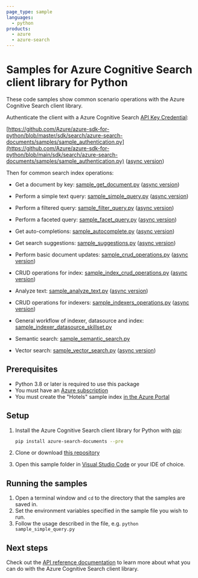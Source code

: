 ```yaml
---
page_type: sample
languages:
  - python
products:
  - azure
  - azure-search
---
```


# Samples for Azure Cognitive Search client library for Python

These code samples show common scenario operations with the Azure Cognitive
Search client library.

Authenticate the client with a Azure Cognitive Search [API Key Credential](https://learn.microsoft.com/azure/search/search-security-api-keys):

[https://github.com/Azure/azure-sdk-for-python/blob/master/sdk/search/azure-search-documents/samples/sample_authentication.py](https://github.com/Azure/azure-sdk-for-python/blob/main/sdk/search/azure-search-documents/samples/sample_authentication.py) ([async version](https://github.com/Azure/azure-sdk-for-python/blob/main/sdk/search/azure-search-documents/samples/async_samples/sample_authentication_async.py))

Then for common search index operations:

* Get a document by key: [sample_get_document.py](https://github.com/Azure/azure-sdk-for-python/blob/main/sdk/search/azure-search-documents/samples/sample_get_document.py) ([async version](https://github.com/Azure/azure-sdk-for-python/blob/main/sdk/search/azure-search-documents/samples/async_samples/sample_get_document_async.py))

* Perform a simple text query: [sample_simple_query.py](https://github.com/Azure/azure-sdk-for-python/blob/main/sdk/search/azure-search-documents/samples/sample_simple_query.py) ([async version](https://github.com/Azure/azure-sdk-for-python/blob/main/sdk/search/azure-search-documents/samples/async_samples/sample_simple_query_async.py))

* Perform a filtered query: [sample_filter_query.py](https://github.com/Azure/azure-sdk-for-python/blob/main/sdk/search/azure-search-documents/samples/sample_filter_query.py) ([async version](https://github.com/Azure/azure-sdk-for-python/blob/main/sdk/search/azure-search-documents/samples/async_samples/sample_filter_query_async.py))

* Perform a faceted query: [sample_facet_query.py](https://github.com/Azure/azure-sdk-for-python/blob/main/sdk/search/azure-search-documents/samples/sample_facet_query.py) ([async version](https://github.com/Azure/azure-sdk-for-python/blob/main/sdk/search/azure-search-documents/samples/async_samples/sample_facet_query_async.py))

* Get auto-completions: [sample_autocomplete.py](https://github.com/Azure/azure-sdk-for-python/blob/main/sdk/search/azure-search-documents/samples/sample_autocomplete.py) ([async version](https://github.com/Azure/azure-sdk-for-python/blob/main/sdk/search/azure-search-documents/samples/async_samples/sample_autocomplete_async.py))

* Get search suggestions: [sample_suggestions.py](https://github.com/Azure/azure-sdk-for-python/blob/main/sdk/search/azure-search-documents/samples/sample_suggestions.py) ([async version](https://github.com/Azure/azure-sdk-for-python/blob/main/sdk/search/azure-search-documents/samples/async_samples/sample_suggestions_async.py))

* Perform basic document updates: [sample_crud_operations.py](https://github.com/Azure/azure-sdk-for-python/blob/main/sdk/search/azure-search-documents/samples/sample_crud_operations.py) ([async version](https://github.com/Azure/azure-sdk-for-python/blob/main/sdk/search/azure-search-documents/samples/async_samples/sample_crud_operations_async.py))

* CRUD operations for index: [sample_index_crud_operations.py](https://github.com/Azure/azure-sdk-for-python/blob/main/sdk/search/azure-search-documents/samples/sample_index_crud_operations.py) ([async version](https://github.com/Azure/azure-sdk-for-python/blob/main/sdk/search/azure-search-documents/samples/async_samples/sample_index_crud_operations_async.py))

* Analyze text: [sample_analyze_text.py](https://github.com/Azure/azure-sdk-for-python/blob/main/sdk/search/azure-search-documents/samples/sample_analyze_text.py) ([async version](https://github.com/Azure/azure-sdk-for-python/blob/main/sdk/search/azure-search-documents/samples/async_samples/sample_analyze_text_async.py))

* CRUD operations for indexers: [sample_indexers_operations.py](https://github.com/Azure/azure-sdk-for-python/blob/main/sdk/search/azure-search-documents/samples/sample_indexers_operations.py) ([async version](https://github.com/Azure/azure-sdk-for-python/blob/main/sdk/search/azure-search-documents/samples/async_samples/sample_indexers_operations_async.py))

* General workflow of indexer, datasource and index: [sample_indexer_datasource_skillset.py](https://github.com/Azure/azure-sdk-for-python/blob/main/sdk/search/azure-search-documents/samples/sample_indexer_datasource_skillset.py)

* Semantic search: [sample_semantic_search.py](https://github.com/Azure/azure-sdk-for-python/blob/main/sdk/search/azure-search-documents/samples/sample_semantic_search.py)

* Vector search: [sample_vector_search.py](https://github.com/Azure/azure-sdk-for-python/blob/main/sdk/search/azure-search-documents/samples/sample_vector_search.py) ([async version](https://github.com/Azure/azure-sdk-for-python/blob/main/sdk/search/azure-search-documents/samples/async_samples/sample_vector_search_async.py))

## Prerequisites

* Python 3.8 or later is required to use this package
* You must have an [Azure subscription](https://azure.microsoft.com/free/)
* You must create the "Hotels" sample index [in the Azure Portal](https://learn.microsoft.com/azure/search/search-get-started-portal)

## Setup

1. Install the Azure Cognitive Search client library for Python with [pip](https://pypi.org/project/pip/):

   ```bash
   pip install azure-search-documents --pre
   ```

2. Clone or download [this repository](https://github.com/Azure/azure-sdk-for-python)
3. Open this sample folder in [Visual Studio Code](https://code.visualstudio.com) or your IDE of choice.

## Running the samples

1. Open a terminal window and `cd` to the directory that the samples are saved in.
2. Set the environment variables specified in the sample file you wish to run.
3. Follow the usage described in the file, e.g. `python sample_simple_query.py`

## Next steps

Check out the [API reference documentation](https://learn.microsoft.com/rest/api/searchservice/)
to learn more about what you can do with the Azure Cognitive Search client library.
